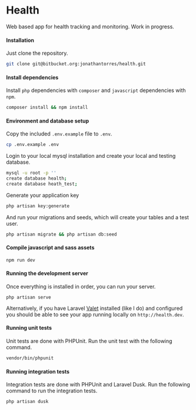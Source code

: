 # Health
Web based app for health tracking and monitoring. Work in progress.

#### Installation
Just clone the repository.
```bash
git clone git@bitbucket.org:jonathantorres/health.git
```

#### Install dependencies
Install `php` dependencies with `composer` and `javascript` dependencies with `npm`.
```bash
composer install && npm install
```

#### Environment and database setup
Copy the included `.env.example` file to `.env`.
```bash
cp .env.example .env
```

Login to your local mysql installation and create your local and testing database.
```bash
mysql -u root -p ''
create database health;
create database heath_test;
```

Generate your application key
```bash
php artisan key:generate
```

And run your migrations and seeds, which will create your tables and a test user.
```bash
php artisan migrate && php artisan db:seed
```

#### Compile javascript and sass assets
```bash
npm run dev
```

#### Running the development server
Once everything is installed in order, you can run your server.
```
php artisan serve
```

Alternatively, if you have Laravel [Valet](https://laravel.com/docs/5.4/valet) installed (like I do) and configured you should be able to see your app running locally on `http://health.dev`.

#### Running unit tests
Unit tests are done with PHPUnit. Run the unit test with the following command.
```bash
vendor/bin/phpunit
```

#### Running integration tests
Integration tests are done with PHPUnit and Laravel Dusk. Run the following command to run the integration tests.
```bash
php artisan dusk
```
